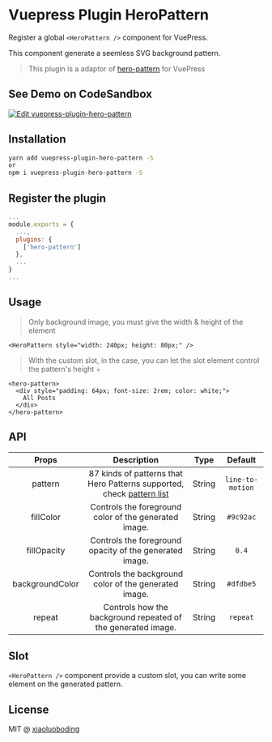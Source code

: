 # Vuepress Plugin HeroPattern

Register a global `<HeroPattern />` component for VuePress.

This component generate a seemless SVG background pattern.

> This plugin is a adaptor of [hero-pattern](http://www.heropatterns.com/) for VuePress

## See Demo on CodeSandbox

[![Edit vuepress-plugin-hero-pattern](https://codesandbox.io/static/img/play-codesandbox.svg)](https://codesandbox.io/s/musing-surf-twidv?fontsize=14&hidenavigation=1&theme=dark)

## Installation

```bash
yarn add vuepress-plugin-hero-pattern -S
or
npm i vuepress-plugin-hero-pattern -S
```

## Register the plugin

```js
...
module.exports = {
  ...,
  plugins: {
    ['hero-pattern']
  },
  ...
}
...
```

## Usage

> Only background image, you must give the width & height of the element

```vue
<HeroPattern style="width: 240px; height: 80px;" />
```

> With the custom slot, in the case, you can let the slot element control the pattern's height
 ÷
```vue
<hero-pattern>
  <div style="padding: 64px; font-size: 2rem; color: white;">
    All Posts
  </div>
</hero-pattern>
```

## API

| Props | Description | Type | Default |
| :---: | :---------: | :--: | :-----: |
| pattern | 87 kinds of patterns that Hero Patterns supported, check [pattern list]() | String | `line-to-motion` |
| fillColor | Controls the foreground color of the generated image. | String | `#9c92ac` |
| fillOpacity | Controls the foreground opacity of the generated image. | String | `0.4` |
| backgroundColor | Controls the background color of the generated image. | String | `#dfdbe5` |
| repeat | Controls how the background repeated of the generated image. | String | `repeat` |

## Slot

`<HeroPattern />` component provide a custom slot, you can write some element on the generated pattern.

## License

MIT @ [xiaoluoboding](https://github.com/xiaoluoboding)
